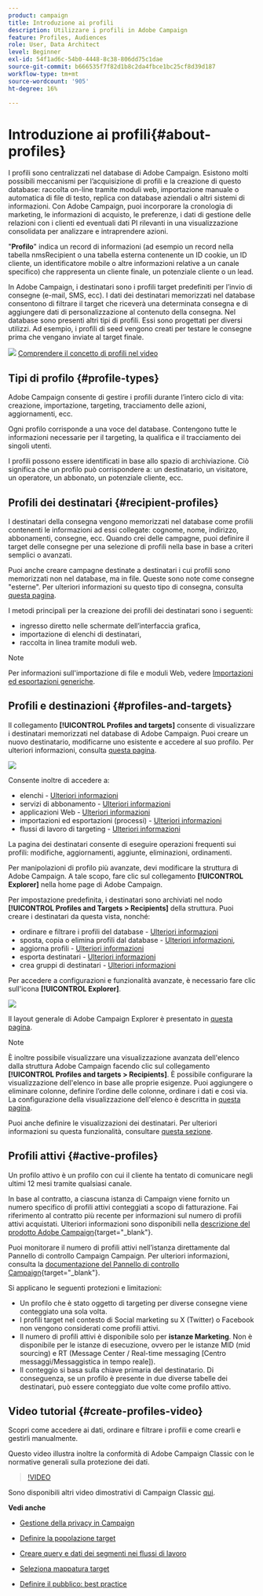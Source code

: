 ```yaml
---
product: campaign
title: Introduzione ai profili
description: Utilizzare i profili in Adobe Campaign
feature: Profiles, Audiences
role: User, Data Architect
level: Beginner
exl-id: 54f1ad6c-54b0-4448-8c38-806dd75c1dae
source-git-commit: b666535f7f82d1b8c2da4fbce1bc25cf8d39d187
workflow-type: tm+mt
source-wordcount: '905'
ht-degree: 16%

---
```


# Introduzione ai profili{#about-profiles}



I profili sono centralizzati nel database di Adobe Campaign. Esistono molti possibili meccanismi per l’acquisizione di profili e la creazione di questo database: raccolta on-line tramite moduli web, importazione manuale o automatica di file di testo, replica con database aziendali o altri sistemi di informazioni. Con Adobe Campaign, puoi incorporare la cronologia di marketing, le informazioni di acquisto, le preferenze, i dati di gestione delle relazioni con i clienti ed eventuali dati PI rilevanti in una visualizzazione consolidata per analizzare e intraprendere azioni.

&quot;**Profilo**&quot; indica un record di informazioni (ad esempio un record nella tabella nmsRecipient o una tabella esterna contenente un ID cookie, un ID cliente, un identificatore mobile o altre informazioni relative a un canale specifico) che rappresenta un cliente finale, un potenziale cliente o un lead.

In Adobe Campaign, i destinatari sono i profili target predefiniti per l’invio di consegne (e-mail, SMS, ecc). I dati dei destinatari memorizzati nel database consentono di filtrare il target che riceverà una determinata consegna e di aggiungere dati di personalizzazione al contenuto della consegna. Nel database sono presenti altri tipi di profili. Essi sono progettati per diversi utilizzi. Ad esempio, i profili di seed vengono creati per testare le consegne prima che vengano inviate al target finale.

![](assets/do-not-localize/how-to-video.png) [Comprendere il concetto di profili nel video](#create-profiles-video)

## Tipi di profilo {#profile-types}

Adobe Campaign consente di gestire i profili durante l’intero ciclo di vita: creazione, importazione, targeting, tracciamento delle azioni, aggiornamenti, ecc.

Ogni profilo corrisponde a una voce del database. Contengono tutte le informazioni necessarie per il targeting, la qualifica e il tracciamento dei singoli utenti.

I profili possono essere identificati in base allo spazio di archiviazione. Ciò significa che un profilo può corrispondere a: un destinatario, un visitatore, un operatore, un abbonato, un potenziale cliente, ecc.

## Profili dei destinatari {#recipient-profiles}

I destinatari della consegna vengono memorizzati nel database come profili contenenti le informazioni ad essi collegate: cognome, nome, indirizzo, abbonamenti, consegne, ecc. Quando crei delle campagne, puoi definire il target delle consegne per una selezione di profili nella base in base a criteri semplici o avanzati.

Puoi anche creare campagne destinate a destinatari i cui profili sono memorizzati non nel database, ma in file. Queste sono note come consegne &quot;esterne&quot;. Per ulteriori informazioni su questo tipo di consegna, consulta [questa pagina](../../delivery/using/steps-defining-the-target-population.md#selecting-external-recipients).

I metodi principali per la creazione dei profili dei destinatari sono i seguenti:

* ingresso diretto nelle schermate dell’interfaccia grafica,
* importazione di elenchi di destinatari,
* raccolta in linea tramite moduli web.

>[!NOTE]
>
>Per informazioni sull&#39;importazione di file e moduli Web, vedere [Importazioni ed esportazioni generiche](../../platform/using/get-started-data-import-export.md).

## Profili e destinazioni {#profiles-and-targets}

Il collegamento **[!UICONTROL Profiles and targets]** consente di visualizzare i destinatari memorizzati nel database di Adobe Campaign. Puoi creare un nuovo destinatario, modificarne uno esistente e accedere al suo profilo. Per ulteriori informazioni, consulta [questa pagina](../../platform/using/editing-a-profile.md).

![](assets/d_ncs_user_interface_target_link.png)

Consente inoltre di accedere a:

* elenchi - [Ulteriori informazioni](../../platform/using/creating-and-managing-lists.md)
* servizi di abbonamento - [Ulteriori informazioni](../../delivery/using/managing-subscriptions.md)
* applicazioni Web - [Ulteriori informazioni](../../web/using/about-web-applications.md)
* importazioni ed esportazioni (processi) - [Ulteriori informazioni](../../platform/using/about-generic-imports-exports.md)
* flussi di lavoro di targeting - [Ulteriori informazioni](../../workflow/using/building-a-workflow.md#implementation-steps-)

La pagina dei destinatari consente di eseguire operazioni frequenti sui profili: modifiche, aggiornamenti, aggiunte, eliminazioni, ordinamenti.

Per manipolazioni di profilo più avanzate, devi modificare la struttura di Adobe Campaign. A tale scopo, fare clic sul collegamento **[!UICONTROL Explorer]** nella home page di Adobe Campaign.

Per impostazione predefinita, i destinatari sono archiviati nel nodo **[!UICONTROL Profiles and Targets > Recipients]** della struttura. Puoi creare i destinatari da questa vista, nonché:

* ordinare e filtrare i profili del database - [Ulteriori informazioni](../../platform/using/filtering-options.md)
* sposta, copia o elimina profili dal database - [Ulteriori informazioni](../../platform/using/managing-profiles.md),
* aggiorna profili - [Ulteriori informazioni](../../platform/using/updating-data.md)
* esporta destinatari - [Ulteriori informazioni](../../platform/using/exporting-and-importing-profiles.md)
* crea gruppi di destinatari - [Ulteriori informazioni](../../platform/using/creating-and-managing-lists.md)

Per accedere a configurazioni e funzionalità avanzate, è necessario fare clic sull&#39;icona **[!UICONTROL Explorer]**.

![](assets/d_ncs_user_interface01.png)

Il layout generale di Adobe Campaign Explorer è presentato in [questa pagina](../../platform/using/adobe-campaign-explorer.md).

>[!NOTE]
>
>È inoltre possibile visualizzare una visualizzazione avanzata dell&#39;elenco dalla struttura Adobe Campaign facendo clic sul collegamento **[!UICONTROL Profiles and targets > Recipients]**. È possibile configurare la visualizzazione dell&#39;elenco in base alle proprie esigenze. Puoi aggiungere o eliminare colonne, definire l’ordine delle colonne, ordinare i dati e così via. La configurazione della visualizzazione dell&#39;elenco è descritta in [questa pagina](../../platform/using/adobe-campaign-ui-lists.md).
>
>Puoi anche definire le visualizzazioni dei destinatari. Per ulteriori informazioni su questa funzionalità, consultare [questa sezione](../../platform/using/access-management-folders.md).

## Profili attivi {#active-profiles}

Un profilo attivo è un profilo con cui il cliente ha tentato di comunicare negli ultimi 12 mesi tramite qualsiasi canale.

In base al contratto, a ciascuna istanza di Campaign viene fornito un numero specifico di profili attivi conteggiati a scopo di fatturazione. Fai riferimento al contratto più recente per informazioni sul numero di profili attivi acquistati. Ulteriori informazioni sono disponibili nella [descrizione del prodotto Adobe Campaign](https://helpx.adobe.com/it/legal/product-descriptions/adobe-campaign-managed-cloud-services.html){target="_blank"}.

Puoi monitorare il numero di profili attivi nell’istanza direttamente dal Pannello di controllo Campaign Campaign. Per ulteriori informazioni, consulta la [documentazione del Pannello di controllo Campaign](https://experienceleague.adobe.com/docs/control-panel/using/performance-monitoring/active-profiles-monitoring.html){target="_blank"}.

Si applicano le seguenti protezioni e limitazioni:

* Un profilo che è stato oggetto di targeting per diverse consegne viene conteggiato una sola volta.
* I profili target nel contesto di Social marketing su X (Twitter) o Facebook non vengono considerati come profili attivi.
* Il numero di profili attivi è disponibile solo per **istanze Marketing**. Non è disponibile per le istanze di esecuzione, ovvero per le istanze MID (mid sourcing) e RT (Message Center / Real-time messaging [Centro messaggi/Messaggistica in tempo reale]).
* Il conteggio si basa sulla chiave primaria del destinatario. Di conseguenza, se un profilo è presente in due diverse tabelle dei destinatari, può essere conteggiato due volte come profilo attivo.


## Video tutorial {#create-profiles-video}

Scopri come accedere ai dati, ordinare e filtrare i profili e come crearli e gestirli manualmente.

Questo video illustra inoltre la conformità di Adobe Campaign Classic con le normative generali sulla protezione dei dati.

>[!VIDEO](https://video.tv.adobe.com/v/35611?quality=12)

Sono disponibili altri video dimostrativi di Campaign Classic [qui](https://experienceleague.adobe.com/docs/campaign-classic-learn/tutorials/overview.html?lang=it).

**Vedi anche**

* [Gestione della privacy in Campaign](https://helpx.adobe.com/it/campaign/kb/acc-privacy.html)

* [Definire la popolazione target](../../delivery/using/define-the-right-audience.md)

* [Creare query e dati dei segmenti nei flussi di lavoro](../../workflow/using/targeting-data.md)

* [Seleziona mappatura target](../../delivery/using/selecting-a-target-mapping.md)

* [Definire il pubblico: best practice](../../delivery/using/define-the-right-audience.md)
